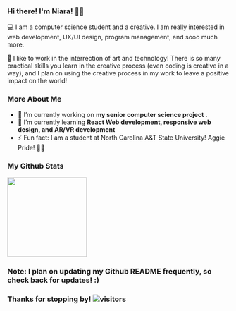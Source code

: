 ### Hi there! I'm Niara! 👋🏾

<!--
**ninibean/ninibean** is a ✨ _special_ ✨ repository because its `README.md` (this file) appears on your GitHub profile.

Here are some ideas to get you started:

- 🔭 I’m currently working on ...
- 🌱 I’m currently learning ...
- 👯 I’m looking to collaborate on ...
- 🤔 I’m looking for help with ...
- 💬 Ask me about ...
- 📫 How to reach me: ...
- 😄 Pronouns: ...
- ⚡ Fun fact: ...
-->

💻 I am a computer science student and a creative. I am really interested in web development, UX/UI design, program management, and sooo much more.

🎨 I like to work in the interrection of art and technology! There is so many practical skills you learn in the creative process (even coding is creative in a way), and I plan on using the creative process in my work to leave a positive impact on the world!

### More About Me
- 🔭 I’m currently working on **my senior computer science project** .
- 🌱 I’m currently learning **React Web development, responsive web design, and AR/VR development**
- ⚡ Fun fact: I am a student at North Carolina A&T State University! Aggie Pride! 💙💛

### My Github Stats
<img height="180em" src="https://github-readme-stats.vercel.app/api?username=ninibean&show_icons=true&hide_border=true&&count_private=true&include_all_commits=true" />

### Note: I plan on updating my Github README frequently, so check back for updates! :)
### Thanks for stopping by! ![visitors](https://visitor-badge.glitch.me/badge?page_id=${ninibean}.${ninibean})

